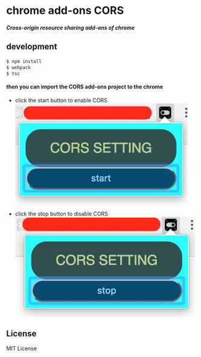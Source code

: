 # chrome add-ons CORS
##### Cross-origin resource sharing add-ons of chrome

## development
```
$ npm install
$ webpack
$ tsc
```
#### then you can import the CORS add-ons project to the chrome 
* click the start button to enable CORS
![start](./start.png)
* click the stop button to disable CORS
![start](./stop.png)




## License
MIT License
